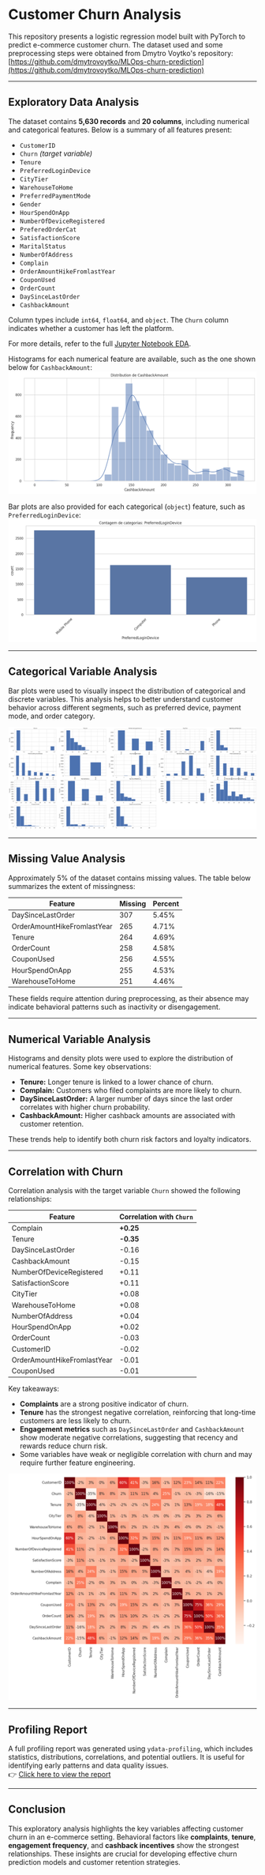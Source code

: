# Customer Churn Analysis

This repository presents a logistic regression model built with PyTorch to predict e-commerce customer churn. The dataset used and some preprocessing steps were obtained from Dmytro Voytko's repository:  
[https://github.com/dmytrovoytko/MLOps-churn-prediction](https://github.com/dmytrovoytko/MLOps-churn-prediction)

---

## Exploratory Data Analysis

The dataset contains **5,630 records** and **20 columns**, including numerical and categorical features. Below is a summary of all features present:

- `CustomerID`
- `Churn` *(target variable)*
- `Tenure`
- `PreferredLoginDevice`
- `CityTier`
- `WarehouseToHome`
- `PreferredPaymentMode`
- `Gender`
- `HourSpendOnApp`
- `NumberOfDeviceRegistered`
- `PreferedOrderCat`
- `SatisfactionScore`
- `MaritalStatus`
- `NumberOfAddress`
- `Complain`
- `OrderAmountHikeFromlastYear`
- `CouponUsed`
- `OrderCount`
- `DaySinceLastOrder`
- `CashbackAmount`

Column types include `int64`, `float64`, and `object`. The `Churn` column indicates whether a customer has left the platform.

For more details, refer to the full [Jupyter Notebook EDA](./exploratory_data_analysis.ipynb).

Histograms for each numerical feature are available, such as the one shown below for `CashbackAmount`:  
![image](./imgs/cashback_amount_plot.png)

Bar plots are also provided for each categorical (`object`) feature, such as `PreferredLoginDevice`:  
![image](./imgs/login_device_plot.png)

---

## Categorical Variable Analysis

Bar plots were used to visually inspect the distribution of categorical and discrete variables. This analysis helps to better understand customer behavior across different segments, such as preferred device, payment mode, and order category.

![Bar Plots of Categorical Variables](./imgs/barplot_columns.png)

---

## Missing Value Analysis

Approximately 5% of the dataset contains missing values. The table below summarizes the extent of missingness:

| Feature                       | Missing | Percent   |
|-------------------------------|---------|-----------|
| DaySinceLastOrder             | 307     | 5.45%     |
| OrderAmountHikeFromlastYear   | 265     | 4.71%     |
| Tenure                        | 264     | 4.69%     |
| OrderCount                    | 258     | 4.58%     |
| CouponUsed                    | 256     | 4.55%     |
| HourSpendOnApp                | 255     | 4.53%     |
| WarehouseToHome               | 251     | 4.46%     |

These fields require attention during preprocessing, as their absence may indicate behavioral patterns such as inactivity or disengagement.

---

## Numerical Variable Analysis

Histograms and density plots were used to explore the distribution of numerical features. Some key observations:

- **Tenure:** Longer tenure is linked to a lower chance of churn.
- **Complain:** Customers who filed complaints are more likely to churn.
- **DaySinceLastOrder:** A larger number of days since the last order correlates with higher churn probability.
- **CashbackAmount:** Higher cashback amounts are associated with customer retention.

These trends help to identify both churn risk factors and loyalty indicators.

---

## Correlation with Churn

Correlation analysis with the target variable `Churn` showed the following relationships:

| Feature                       | Correlation with `Churn` |
|-------------------------------|---------------------------|
| Complain                      | **+0.25**                 |
| Tenure                        | **-0.35**                 |
| DaySinceLastOrder             | -0.16                     |
| CashbackAmount                | -0.15                     |
| NumberOfDeviceRegistered      | +0.11                     |
| SatisfactionScore             | +0.11                     |
| CityTier                      | +0.08                     |
| WarehouseToHome               | +0.08                     |
| NumberOfAddress               | +0.04                     |
| HourSpendOnApp                | +0.02                     |
| OrderCount                    | -0.03                     |
| CustomerID                    | -0.02                     |
| OrderAmountHikeFromlastYear   | -0.01                     |
| CouponUsed                    | -0.01                     |

Key takeaways:

- **Complaints** are a strong positive indicator of churn.
- **Tenure** has the strongest negative correlation, reinforcing that long-time customers are less likely to churn.
- **Engagement metrics** such as `DaySinceLastOrder` and `CashbackAmount` show moderate negative correlations, suggesting that recency and rewards reduce churn risk.
- Some variables have weak or negligible correlation with churn and may require further feature engineering.

![image](./imgs/correlation_matrix.png)

---

## Profiling Report

A full profiling report was generated using `ydata-profiling`, which includes statistics, distributions, correlations, and potential outliers. It is useful for identifying early patterns and data quality issues.  
👉 [Click here to view the report](./Profile_Report.html)

---

## Conclusion

This exploratory analysis highlights the key variables affecting customer churn in an e-commerce setting. Behavioral factors like **complaints**, **tenure**, **engagement frequency**, and **cashback incentives** show the strongest relationships. These insights are crucial for developing effective churn prediction models and customer retention strategies.
